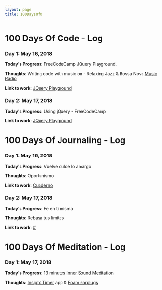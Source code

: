 ```yaml
---
layout: page
title: 100DaysOfX
---
```


# 100 Days Of Code - Log

### Day 1: May 16, 2018

**Today's Progress**: FreeCodeCamp JQuery Playground.

**Thoughts**: Writing code with music on - Relaxing Jazz & Bossa Nova [Music Radio](https://youtu.be/2ccaHpy5Ewo)

**Link to work**: [JQuery Playground](https://codepen.io/somval/pen/zjJgwJ)

### Day 2: May 17, 2018

**Today's Progress**: Using jQuery - FreeCodeCamp

**Link to work**: [JQuery Playground](https://codepen.io/somval/pen/zjJgwJ)


# 100 Days Of Journaling - Log

### Day 1: May 16, 2018

**Today's Progress**: Vuelve dulce lo amargo

**Thoughts**: Oportunismo

**Link to work**: [Cuaderno](https://www.instagram.com/p/Bi18js1H_Dg/)

### Day 2: May 17, 2018

**Today's Progress**: Fe en ti misma

**Thoughts**: Rebasa tus límites

**Link to work**: [#](https://www.instagram.com/somvale)


# 100 Days Of Meditation - Log

### Day 1: May 17, 2018

**Today's Progress**: 13 minutes [Inner Sound Meditation](https://www.youtube.com/watch?v=9vqtF68SkRM&feature=youtu.be)

**Thoughts**: [Insight Timer](https://bit.ly/1k97Jsk ) app & [Foam earplugs](https://bit.ly/2IbqhGC  ) 
